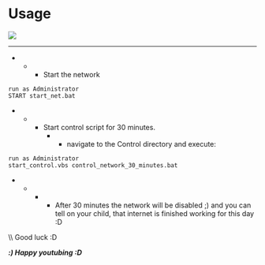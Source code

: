 # Usage
![](https://github.com/nu11secur1ty/Windows/blob/master/Children_control/logo/childwall.jpg)

--------------------------------------------
- - - Start the network
```
run as Administrator
START start_net.bat
```
- - - Start control script for 30 minutes.
      - - navigate to the Control directory and execute:
```
run as Administrator
start_control.vbs control_network_30_minutes.bat
```
- - - - After 30 minutes the network will be disabled ;)
        and you can tell on your child, that internet is finished working for this day :D 
      
\\\\ Good luck :D

***:) Happy youtubing :D***
